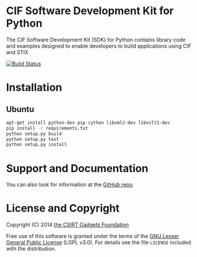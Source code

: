 # CIF Software Development Kit for Python
The CIF Software Development Kit (SDK) for Python contains library code and examples designed to enable developers to build applications using CIF and STIX

[![Build Status](https://travis-ci.org/csirtgadgets/py-cif-sdk-stix.png?branch=master)](https://travis-ci.org/csirtgadgets/py-cif-sdk-stix)

# Installation
## Ubuntu
  ```bash
  apt-get install python-dev pip cython libxml2-dev libxslt1-dev
  pip install -r requirements.txt
  python setup.py build
  python setup.py test
  python setup.py install
  ```

# Support and Documentation

You can also look for information at the [GitHub repo](https://github.com/csirtgadgets/py-cif-sdk-stix).

# License and Copyright

Copyright (C) 2014 [the CSIRT Gadgets Foundation](http://csirtgadgets.org)

Free use of this software is granted under the terms of the [GNU Lesser General Public License](https://www.gnu.org/licenses/lgpl.html) (LGPL v3.0). For details see the file ``LICENSE`` included with the distribution.
